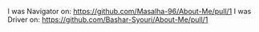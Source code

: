 I was Navigator on: https://github.com/Masalha-96/About-Me/pull/1
I was Driver on: https://github.com/Bashar-Syouri/About-Me/pull/1